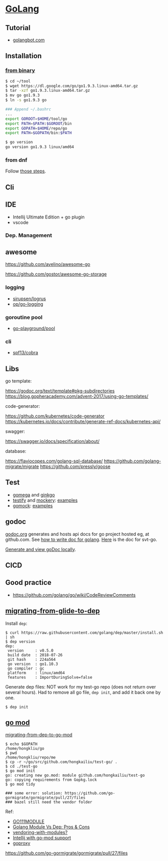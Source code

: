# [GoLang](https://golang.org/)

## Tutorial

* [golangbot.com](https://golangbot.com/learn-golang-series/)

## Installation

### [from binary](https://golang.org/doc/install)

```sh
$ cd ~/tool
$ wget https://dl.google.com/go/go1.9.3.linux-amd64.tar.gz
$ tar -xzf go1.9.3.linux-amd64.tar.gz
$ mv go go1.9.3
$ ln -s go1.9.3 go

### Append ~/.bashrc
...
export GOROOT=$HOME/tool/go
export PATH=$PATH:$GOROOT/bin
export GOPATH=$HOME/repo/go
export PATH=$GOPATH/bin:$PATH

$ go version
go version go1.9.3 linux/amd64
```

### from dnf
Follow [those steps](README.md#prerequisites).

## Cli

## IDE
* Intellij Ultimate Edition + go plugin
* vscode

### Dep. Management

## awesome
https://github.com/avelino/awesome-go

https://github.com/gostor/awesome-go-storage

### logging

* [sirupsen/logrus](https://github.com/sirupsen/logrus)
* [op/go-logging](https://github.com/op/go-logging)

### goroutine pool

* [go-playground/pool](https://github.com/go-playground/pool)

### cli

* [spf13/cobra](https://github.com/spf13/cobra)

## Libs

go template:

https://godoc.org/text/template#pkg-subdirectories
https://blog.gopheracademy.com/advent-2017/using-go-templates/

code-generator:

https://github.com/kubernetes/code-generator
https://kubernetes.io/docs/contribute/generate-ref-docs/kubernetes-api/

swagger:

https://swagger.io/docs/specification/about/

database:

https://flaviocopes.com/golang-sql-database/
https://github.com/golang-migrate/migrate
https://github.com/pressly/goose

## Test
* [gomega](https://onsi.github.io/gomega/) and [ginkgo](https://onsi.github.io/ginkgo/)
* [testify](https://github.com/stretchr/testify/) and [mockery](https://github.com/vektra/mockery): [examples](https://blog.lamida.org/mocking-in-golang-using-testify/)
* [gomock](https://github.com/golang/mock/): [examples](https://blog.codecentric.de/en/2017/08/gomock-tutorial/)

## godoc

[godoc.org](https://godoc.org/) generates and hosts api docs for
 go project hosted eg, at github.com.
See [how to write doc for golang](https://blog.golang.org/godoc-documenting-go-code).
[Here](https://godoc.org/github.com/hongkailiu/test-go) is the doc for svt-go.

[Generate and view goDoc locally](https://godoc.org/golang.org/x/tools/cmd/godoc).


## CICD

## Good practice

* https://github.com/golang/go/wiki/CodeReviewComments


## [migrating-from-glide-to-dep](https://golang.github.io/dep/docs/migrating.html)

Install `dep`:

```
$ curl https://raw.githubusercontent.com/golang/dep/master/install.sh | sh
$ dep version
dep:
 version     : v0.5.0
 build date  : 2018-07-26
 git hash    : 224a564
 go version  : go1.10.3
 go compiler : gc
 platform    : linux/amd64
 features    : ImportDuringSolve=false

```

Generate dep files: NOT work for my test-go repo (does not return over several hours). Had to remove all go file, `dep init`, and add it back one by one.

```
$ dep init
```

## [go mod](https://github.com/golang/go/wiki/Modules)

[migrating-from-dep-to-go-mod](https://blog.callr.tech/migrating-from-dep-to-go-1.11-modules/)

```
$ echo $GOPATH
/home/hongkliu/go
$ pwd
/home/hongkliu/repo/me
$ cp -r ~/go/src/github.com/hongkailiu/test-go/ .
$ cd ./test-go
$ go mod init
go: creating new go.mod: module github.com/hongkailiu/test-go
go: copying requirements from Gopkg.lock
$ go mod tidy

### some error: solution: https://github.com/go-gormigrate/gormigrate/pull/27/files
### bazel still need the vendor folder

```

Ref:
* [GO111MODULE](https://tip.golang.org/cmd/go/#hdr-Module_support)
* [Golang Module Vs Dep: Pros & Cons](https://www.activestate.com/blog/golang-module-vs-dep-pros-cons/)
* [vendoring-with-modules?](https://github.com/golang/go/wiki/Modules#how-do-i-use-vendoring-with-modules-is-vendoring-going-away)
* [Intellij with go-mod support](https://www.jetbrains.com/help/go/create-a-project-with-vgo-integration.html)
* [goproxy](https://goproxy.io/)

https://github.com/go-gormigrate/gormigrate/pull/27/files